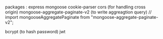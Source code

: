 packages :
express
mongoose 
cookie-parser
cors (for handling cross origin)
mongoose-aggregate-paginate-v2 (to write aggreagtion query)
// import mongooseAggregatePaginate from "mongoose-aggregate-paginate-v2";

bcrypt (to hash password)
jwt